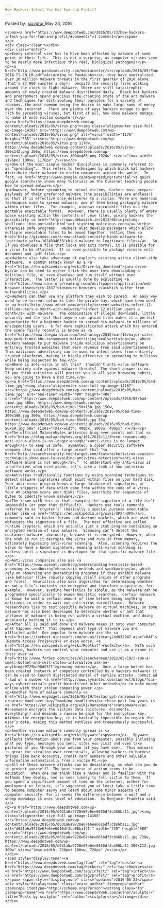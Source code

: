 ```yaml
---
How Hackers Infect You For Fun and Profit?
---
```

<article class="post-listing post-14162 post type-post status-publish format-standard has-post-thumbnail hentry category-deepdot-news tag-fun tag-hackers tag-infect tag-profit">
    <div class="post-inner">
        <span>Posted by: <a href="https://www.deepdotweb.com/author/sculptor/" title="">sculptor </a></span>
    <span>May 23, 2016</span>
    
    <span><a href="https://www.deepdotweb.com/2016/05/23/how-hackers-infect-you-for-fun-and-profit/#comments">1 Comment</a></span>
    </p>
    <div class="clear"></div>
    <div class="entry">
    <p>Every internet user has to have been affected by malware at some point in their life.  This is not a surprise, as computer viruses seem to be nearly more infectious than real, biological pathogens!</p>
    <p><a href="http://www.pandasecurity.com/mediacenter/src/uploads/2016/05/Pandalabs-2016-T1-EN-LR.pdf">According to PandaLabs</a>, they have neutralized over 20 million malware threats in the first quarter of 2016 alone (That’s 27,000 samples a day!)  Despite the security firms working around the clock to fight malware, there are still catastrophic amounts of newly created malware distributed daily.  Black hat hackers and programmers spend precious time creating state of the art malware and techniques for distributing their payloads for a variety of reasons, the most common being the desire to make large sums of money over the internet.  There are plenty of ways hackers manage to get rich by spreading viruses, but first of all, how does malware manage to make it onto victim computers?</p>
    <p><a href="https://www.deepdotweb.com/wp-content/uploads/2016/05/virus.png"><img class="aligncenter size-full wp-image-14165" src="https://www.deepdotweb.com/wp-content/uploads/2016/05/virus.png" alt="virus" width="1176" height="555" srcset="https://www.deepdotweb.com/wp-content/uploads/2016/05/virus.png 1176w, https://www.deepdotweb.com/wp-content/uploads/2016/05/virus-300x142.png 300w, https://www.deepdotweb.com/wp-content/uploads/2016/05/virus-1024x483.png 1024w" sizes="(max-width: 1176px) 100vw, 1176px" /></a></p>
    <p>One of the most simple hacker disciplines is commonly referred to as “spreading”.  This refers to techniques by which black hat hackers distribute their malware to victim computers around the world.  In fact, <a href="https://www.google.ca/#q=spreading+tutorial">a quick google search</a> shows many tutorials on the Clearnet teaching people how to spread malware.</p>
    <p>However, before spreading to actual victims, hackers must prepare payloads of their preferred malware (the possibilities are endless!) so that it is effective once delivered to a victim. There are numerous techniques used to spread malware, one of them being packaging malware within other files.  For example, windows executable files use the portable executable format.  However, there is usually plenty of empty space existing within the contents of .exe files, giving hackers the possibility <a href="http://www.debasish.in/2013/06/injecting-shellcode-into-portable.html">of stashing malicious code</a> within otherwise safe programs.  Hackers also develop packagers which allow multiple executable files to be bound together, letting them <a href="http://gizmodo.com/a-new-attack-secretly-binds-malware-to-legitimate-softw-1624894033">bind malware to legitimate files</a>.  So if you download a file that looks and acts normal, it is possible for a virus to be attached.  It is even possible to package viruses onto document and .pdf files.</p>
    <p>Hackers also take advantage of exploits existing within client-side software.  A common attack known as a <a href="https://en.wikipedia.org/wiki/Drive-by_download">java drive-by</a> can be used to either trick the user into downloading a malicious file, or even download and run itself without user interaction.  The latter is usually done by exploiting <a href="https://www.sans.org/reading-room/whitepapers/application/web-browser-insecurity-1637">insecure browsers </a>which suffer from vulnerabilities.</p>
    <p>Hackers can then use any platform they wish to spread.  An easy way used to be torrent networks like the pirate bay, which have been used to <a href="http://www.zdnet.com/article/torrent-websites-infect-12-million-users-a-month-with-malware/">infect 12 million users a month</a> with malware.  The combination of illegal downloads, little security and the fact that anyone can upload files makes it a perfect opportunity for a beginner hacker to spread his malware to millions of unsuspecting users.  A far more sophisticated attack which has entered the scene fairly recently is known as <a href="https://www.theguardian.com/technology/2016/mar/16/major-sites-new-york-times-bbc-ransomware-malvertising">malvertising</a>, where hackers manage to put malware inside malicious advertisements on entirely trusted websites that earn revenue from said advertisements.  This malicious advertising can be used to infect users from entirely trusted platforms, making it highly effective in spreading to millions while being suspected by few.</p>
    <p>Where is anti-virus in all this?  Shouldn’t anti-virus software keep society safe against malware threats?  The short answer is no.  If you think antivirus will protect you in all your browsing habits, you are going to have a bad time.</p>
    <p><a href="https://www.deepdotweb.com/wp-content/uploads/2016/05/bad-time.jpg"><img class="aligncenter size-full wp-image-14167" src="https://www.deepdotweb.com/wp-content/uploads/2016/05/bad-time.jpg" alt="bad-time" width="400" height="400" srcset="https://www.deepdotweb.com/wp-content/uploads/2016/05/bad-time.jpg 400w, https://www.deepdotweb.com/wp-content/uploads/2016/05/bad-time-150x150.jpg 150w, https://www.deepdotweb.com/wp-content/uploads/2016/05/bad-time-300x300.jpg 300w, https://www.deepdotweb.com/wp-content/uploads/2016/05/bad-time-55x55.jpg 55w, https://www.deepdotweb.com/wp-content/uploads/2016/05/bad-time-50x50.jpg 50w" sizes="(max-width: 400px) 100vw, 400px" /></a></p>
    <p>The official Malwarebytes antivirus blog even points out that <a href="https://blog.malwarebytes.org/101/2015/11/three-reasons-why-anti-virus-alone-is-no-longer-enough/">anti-virus is no longer enough</a> to keep us safe.  Symantec, a cyber security software company also said after a large breach that “<a href="http://searchsecurity.techtarget.com/feature/Antivirus-evasion-techniques-show-ease-in-avoiding-antivirus-detection">anti-virus software alone is not enough</a>.”  To understand why anti-virus is insufficient when used alone, let’s take a look at how antivirus software works.</p>
    <p>Antivirus traditionally functions by using scanning techniques to detect malware signatures which exist within files on your hard disk.  Your anti-virus program keeps a large database of signatures, or little snippets of data which come from within the code of a virus.  Your AV program scans your disks files, searching for sequences of bytes to identify known malware.</p>
    <p>The issue with this is that changing the signature of a file isn’t impossible (or even that difficult).  Hackers use tools commonly referred to as “crypter’s” (basically a special purpose executable packer like <a href="https://en.wikipedia.org/wiki/UPX">UPX</a>), commonly sold on hacker forums and darknet markets, which are used to obfuscate the signature of a file.  The most effective are called runtime crypters, which are actually just a stub program containing an encrypted version of said malware.  Scanning can’t detect the contained malware, obviously, because it is encrypted.  However, when the stub is run it decrypts the virus and runs it from memory, ultimately bypassing anti-virus scanning.  Also, scanning requires the virus to have a known signature, meaning anti-virus scanning is useless until a signature is developed for that specific malware file.</p>
    <p>Anti-virus companies also use <a href="https://www.opswat.com/blog/understanding-heuristic-based-scanning-vs-sandboxing">heuristic methods and sandboxing</a>, which rely on observing and quarantining programs if they exhibit malware like behavior (like rapidly copying itself inside of other programs and files).  Heuristics also uses algorithms for determining whether or not a file’s contents are encrypted and therefore suspicious, for example.  However, evading heuristics is simple, as the malware can be programmed specifically to evade heuristic searches.  Certain malware is known to wait a certain amount of time before doing anything malicious in order to wait out anti-virus surveillance.  Malware researchers like to test possible malware on virtual machines, so some malware has also been developed to determine whether or not that instance of malware is being run within a virtual machine, and doing absolutely nothing if it is.</p>
    <p>After all is said and done and malware makes it onto your computer, what happens next?  That depends what type of malware you are afflicted with!  One popular form malware are the <a href="https://technet.microsoft.com/en-us/library/dd632947.aspx">RAT’s (Remote Access Trojan</a>) or even worse, <a href="https://en.wikipedia.org/wiki/Rootkit">rootkits</a>.  With such software, hackers can control your computer and use it as a drone in their ever <a href="http://www.forbes.com/sites/eliseackerman/2012/05/19/i-run-a-small-botnet-and-sell-stolen-information-ask-me-anything/#725be98d6371">growing botnet</a>.  Once a large botnet has been created (network of computers controlled by a hackers malware) it can be used to launch distributed denial of service attacks, commit ad fraud or a number <a href="http://www.symantec.com/connect/blogs/four-ways-cybercriminals-profit-botnets">of other methods</a> to make money online with their stolen computing power.</p>
    <p>Another form of malware commonly <a href="http://www.engadget.com/2016/05/19/teslacrypt-ransomware-creators-hand-over-key/">making headlines</a> these past few years is <a href="https://en.wikipedia.org/wiki/Ransomware">ransomware</a>.  Ransomware encrypts the victims data (pictures, documents, everything!) and demands a ransom be paid for the encryption key.  Without the encryption key, it is basically impossible to regain the user’s data, making this method ruthless and tremendously successful.</p>
    <p>Another vicious malware commonly spread is <a href="https://en.wikipedia.org/wiki/Spyware">spyware</a>.  Spyware collects information about you from your computer, possibly including what you type, messages you send, sites you visit and even take pictures of you through your webcam (if you have one).  This malware is great for stealing user credentials, allowing hackers to harvest things like bank accounts, credit card numbers and other valuable information automatically from a victim PC.</p>
    <p>All of these malware attacks can be devastating, so what can you do to protect yourself?  The best course of action seems to be education.  When one can think like a hacker and is familiar with the methods they deploy, one is less likely to fall victim to them.  If you spend a significant amount of time on the internet, either for employment or leisure, it’s suggested you at least take a little time to become computer savvy and learn about some minor aspects of computer security. For it seems the difference between a wolf and a sheep nowadays is ones level of education.  As Benjamin Franklin said:</p>
    <p><a href="https://www.deepdotweb.com/wp-content/uploads/2016/05/d631a6a9728e67e6ee6616df3cb86ba11.jpg"><img class="aligncenter size-full wp-image-14168" src="https://www.deepdotweb.com/wp-content/uploads/2016/05/d631a6a9728e67e6ee6616df3cb86ba11.jpg" alt="d631a6a9728e67e6ee6616df3cb86ba1[1]" width="720" height="508" srcset="https://www.deepdotweb.com/wp-content/uploads/2016/05/d631a6a9728e67e6ee6616df3cb86ba11.jpg 720w, https://www.deepdotweb.com/wp-content/uploads/2016/05/d631a6a9728e67e6ee6616df3cb86ba11-300x212.jpg 300w" sizes="(max-width: 720px) 100vw, 720px" /></a></p>
    </div>
    <span style="display:none"><a href="https://www.deepdotweb.com/tag/fun/" rel="tag">fun</a> <a href="https://www.deepdotweb.com/tag/hackers/" rel="tag">hackers</a> <a href="https://www.deepdotweb.com/tag/infect/" rel="tag">infect</a> <a href="https://www.deepdotweb.com/tag/profit/" rel="tag">profit</a></span> <span style="display:none" class="updated">2016-05-23</span>
    <div style="display:none" class="vcard author" itemprop="author" itemscope itemtype="http://schema.org/Person"><strong class="fn" itemprop="name"><a href="https://www.deepdotweb.com/author/sculptor/" title="Posts by sculptor" rel="author">sculptor</a></strong></div>
    </div>
</article>

